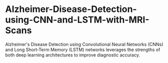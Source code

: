 # Alzheimer-Disease-Detection-using-CNN-and-LSTM-with-MRI-Scans
Alzheimer's Disease Detection using Convolutional Neural Networks (CNNs) and Long Short-Term Memory (LSTM) networks leverages the strengths of both deep learning architectures to improve diagnostic accuracy.
